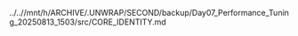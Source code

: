 ../..//mnt/h/ARCHIVE/.UNWRAP/SECOND/backup/Day07_Performance_Tuning_20250813_1503/src/CORE_IDENTITY.md
